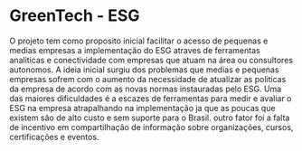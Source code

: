 
# GreenTech - ESG

O projeto tem como proposito inicial  facilitar o acesso de pequenas e medias empresas a implementação do ESG atraves de ferramentas analiticas e conectividade com empresas que atuam na área ou consultores autonomos. A ideia inicial surgiu dos problemas que medias e pequenas empresas sofrem com o aumento da necessidade de atualizar as politicas da empresa de acordo com as novas normas instauradas pelo ESG. Uma das maiores dificuldades é a escazes de ferramentas para medir e avaliar o ESG na empresa atrapalhando na implementação ja que as poucas que existem são de alto custo e sem suporte para o Brasil. outro fator foi a falta de incentivo em compartilhação de informação sobre organizações, cursos, certificações e eventos.




